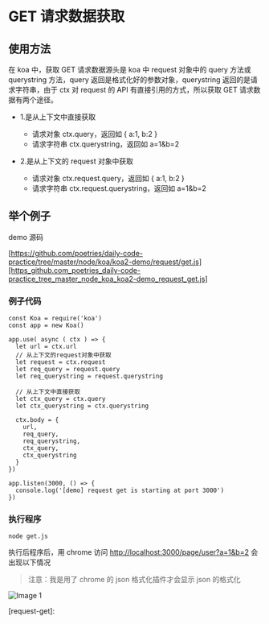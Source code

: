 # GET 请求数据获取

## 使用方法

在 koa 中，获取 GET 请求数据源头是 koa 中 request 对象中的 query 方法或 querystring 方法，query 返回是格式化好的参数对象，querystring 返回的是请求字符串，由于 ctx 对 request 的 API 有直接引用的方式，所以获取 GET 请求数据有两个途径。

- 1.是从上下文中直接获取

  - 请求对象 ctx.query，返回如 \{ a:1, b:2 \}
  - 请求字符串 ctx.querystring，返回如 a=1&b=2

- 2.是从上下文的 request 对象中获取

  - 请求对象 ctx.request.query，返回如 \{ a:1, b:2 \}
  - 请求字符串 ctx.request.querystring，返回如 a=1&b=2

## 举个例子

demo 源码

[https://github.com/poetries/daily-code-practice/tree/master/node/koa/koa2-demo/request/get.js][https_github.com_poetries_daily-code-practice_tree_master_node_koa_koa2-demo_request_get.js]

### 例子代码

    const Koa = require('koa')
    const app = new Koa()

    app.use( async ( ctx ) => {
      let url = ctx.url
      // 从上下文的request对象中获取
      let request = ctx.request
      let req_query = request.query
      let req_querystring = request.querystring

      // 从上下文中直接获取
      let ctx_query = ctx.query
      let ctx_querystring = ctx.querystring

      ctx.body = {
        url,
        req_query,
        req_querystring,
        ctx_query,
        ctx_querystring
      }
    })

    app.listen(3000, () => {
      console.log('[demo] request get is starting at port 3000')
    })

### 执行程序

    node get.js

执行后程序后，用 chrome 访问 [http://localhost:3000/page/user?a=1&b=2][http_localhost_3000_page_user_a_1_b_2] 会出现以下情况

> 注意：我是用了 chrome 的 json 格式化插件才会显示 json 的格式化

![Image 1](_media/45dcf73fbdd3418d8d81d1a5af9b9f17.png)

[https_github.com_poetries_daily-code-practice_tree_master_node_koa_koa2-demo_request_get.js]: https://github.com/poetries/daily-code-practice/tree/master/node/koa/koa2-demo/request/get.js
[http_localhost_3000_page_user_a_1_b_2]: http://localhost:3000/page/user?a=1&b=2

[request-get]:
